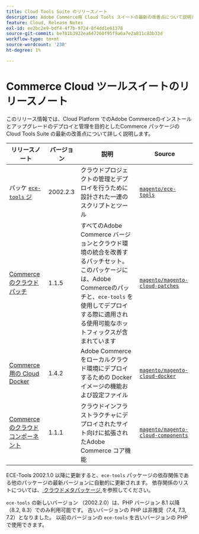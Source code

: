 ```yaml
---
title: Cloud Tools Suite のリリースノート
description: Adobe Commerce用 Cloud Tools スイートの最新の改善点について説明します。
feature: Cloud, Release Notes
exl-id: ee2bc2e9-bdf4-4f7b-9724-8f4dd1e61378
source-git-commit: be781b3922ea647260f95f9a6a7e2a811c83b33d
workflow-type: tm+mt
source-wordcount: '230'
ht-degree: 1%

---
```


# Commerce Cloud ツールスイートのリリースノート

このリリース情報では、Cloud Platform でのAdobe Commerceのインストールとアップグレードのデプロイと管理を目的としたCommerce パッケージの Cloud Tools Suite の最新の改善点について詳しく説明します。

| リリースノート | バージョン | 説明 | Source |
| ----------------- |-----------| ---------------------------------------- | --------------------------- |
| パッケ [`ece-tools` ジ ](ece-tools-package.md) | 2002.2.3 | クラウドプロジェクトの管理とデプロイを行うために設計された一連のスクリプトとツール | [`magento/ece-tools`](https://github.com/magento/ece-tools/tree/2002.2.3) |
| [Commerceのクラウドパッチ ](cloud-patches.md) | 1.1.5 | すべてのAdobe Commerce バージョンとクラウド環境の統合を改善するパッチセット。 このパッケージには、Adobe Commerceのパッチと、`ece-tools` を使用してデプロイする際に適用される使用可能なホットフィックスが含まれています | [`magento/magento-cloud-patches`](https://github.com/magento/magento-cloud-patches/tree/1.1.5) |
| [Commerce用の Cloud Docker](cloud-docker.md) | 1.4.2 | Adobe Commerceをローカルクラウド環境にデプロイするための Docker イメージの機能および設定ファイル | [`magento/magento-cloud-docker`](https://github.com/magento/magento-cloud-docker/tree/1.4.1) |
| [Commerceのクラウドコンポーネント ](cloud-components.md) | 1.1.1 | クラウドインフラストラクチャにデプロイされたサイト向けに拡張されたAdobe Commerce コア機能 | [`magento/magento-cloud-components`](https://github.com/magento/magento-cloud-components/tree/1.1.1) |

ECE-Tools 2002.1.0 以降に更新すると、`ece-tools` パッケージの依存関係である他のパッケージの最新バージョンに自動的に更新されます。 依存関係のリストについては、[ クラウドメタパッケージ ](../development/overview.md#cloud-metapackage) を参照してください。

`ece-tools` の新しいバージョン （2002.2.0）は、PHP バージョン 8.1 以降（8.2, 8.3）でのみ利用可能です。 古いバージョンの PHP は非推奨（7.4, 7.3, 7.2）となりました。 以前のバージョンの `ece-tools` を古いバージョンの PHP で使用できます。
